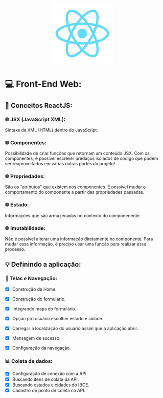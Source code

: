 <p align="center">
  <img src="../.github/reactjs.png" width=200 />
</p>

# 💻 Front-End Web:

## 📖 Conceitos ReactJS:

### 🌐 JSX (JavaScript XML):
Sintaxe de XML (HTML) dentro do JavaScript.

### 🌐 Componentes:
Possibilidade de criar funções que retornam um conteúdo JSX. Com os componentes, é possível escrever predaços isolados de código que podem ser reaproveitados em várias outras partes do projeto!

### 🌐 Propriedades:
São os "atributos" que existem nos componentes. É possível mudar o comportamento do componente a partir das propriedades passadas.

### 🌐 Estado:
Informações que são armazenadas no contexto do componenente.

### 🌐 Imutabilidade:
Não é possível alterar uma informação diretamente no componente. Para mudar essa informação, é preciso usar uma função para realizar esse processo.

## 💡 Definindo a aplicação:

### 🎨 Telas e Navegação:

- [x] Construção da Home.
- [x] Construção do formulário.
- [x] Integrando mapa do formulário.
- [x] Opção pro usuário escolher estado e cidade.
- [x] Carregar a localização do usuário assim que a aplicação abrir.
- [x] Mensagem de sucesso.

- [x] Configuração da navegação.

### 📊 Coleta de dados:
- [x] Configuração de conexão com a API.
- [x] Buscando itens de colata da API.
- [x] Buscando estados e cidades do IBGE.
- [x] Cadastro de ponto de coleta na API.
